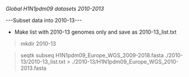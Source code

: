 *Global H1N1pdm09 datasets 2010-2013*

---Subset data into 2010-13---

- Make list with 2010-13 genomes only and save as 2010-13_list.txt 

> mkdir 2010-13

> seqtk subseq H1N1pdm09_Europe_WGS_2009-2018.fasta ./2010-13/2010-13_list.txt > ./2010-13/H1N1pdm09_Europe_WGS_2010-2013.fasta